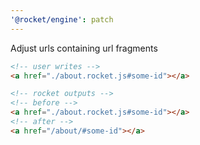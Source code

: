 ```yaml
---
'@rocket/engine': patch
---
```


Adjust urls containing url fragments

```html
<!-- user writes -->
<a href="./about.rocket.js#some-id"></a>

<!-- rocket outputs -->
<!-- before -->
<a href="./about.rocket.js#some-id"></a>
<!-- after -->
<a href="/about/#some-id"></a>
```
